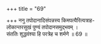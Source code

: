 +++
title = "69"

+++
ननु तपोदानादिसंपन्नस्य किमपत्यैरित्यत्राह-  
लोकान्तरसुखं पुण्यं तपोदानसमुद्भवम् ।  
संततिः शुद्धवंश्या हि परत्रेह च शर्मणे ॥ 69 ॥